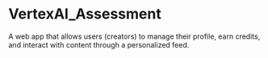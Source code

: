 # VertexAI_Assessment
A web app that allows users (creators) to manage their profile, earn credits, and interact with content through a personalized feed.
